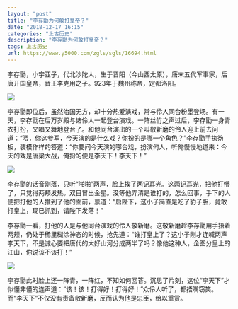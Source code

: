 ```yaml
---
layout: "post"
title: "李存勖为何敢打皇帝？"
date: "2018-12-17 16:15"
categories: "上古历史"
description: "李存勖为何敢打皇帝？"
tags: 上古历史
url: https://www.y5000.com/zgls/sgls/16694.html
---
```






李存勖，小字亚子，代北沙陀人，生于晋阳（今山西太原），唐末五代军事家，后唐开国皇帝，晋王李克用之子。923年于魏州称帝，定都洛阳。

![](https://img.y5000.com/uploads/allimg/170313/8-1F313091624A0.jpg)

李存勖即位后，虽然治国无方，却十分热爱演戏，常与伶人同台粉墨登场。有一天，李存勖在后万岁殿与诸伶人一起登台演戏。一阵丝竹之声过后，李存勖一身青衣打扮，又唱又舞地登台了。和他同台演出的一个叫敬新磨的伶人迎上前去问道：“喂，你这参军，今天演的是什么戏？你扮的是哪一个角色？”李存勖手执笏板，装模作样的答道：“你要问今天演的哪台戏，扮演何人，听俺慢慢地道来：今天的戏是唐梁大战，俺扮的便是李天下！李天下！”

![](https://img.y5000.com/uploads/allimg/170313/8-1F313091633559.jpg)

李存勖的话音刚落，只听“啪啪”两声，脸上挨了两记耳光。这两记耳光，把他打懵了，只觉得两颊发热。双目冒出金星。没等他弄清是谁打的，怎么回事，手下的人便把打他的人推到了他的面前，禀道：“启陛下，这小子简直是吃了豹子胆，竟敢打皇上，现已抓到，请陛下发落！”

李存勖一看，打他的人是与他同台演戏的伶人敬新磨。这敬新磨趁李存勖用手捂着两颊，仍处于稀里糊涂神态的时候，抢先道：“谁打皇上了？这小子刚才连喊两声李天下，不是诚心要把唐代的大好山河分成两半了吗？像他这种人，企图分皇上的江山，你说该不该打！”

![](https://img.y5000.com/uploads/allimg/170313/8-1F313091AUT.jpg)

李存勖此时脸上还一阵青，一阵红，不知如何回答。沉思了片刻，这位“李天下”才似懂非懂的连声道：“该！该！打得好！打得好！”众伶人听了，都捂嘴窃笑。而“李天下”不仅没有责备敬新磨，反而认为他是忠臣，给以重赏。
